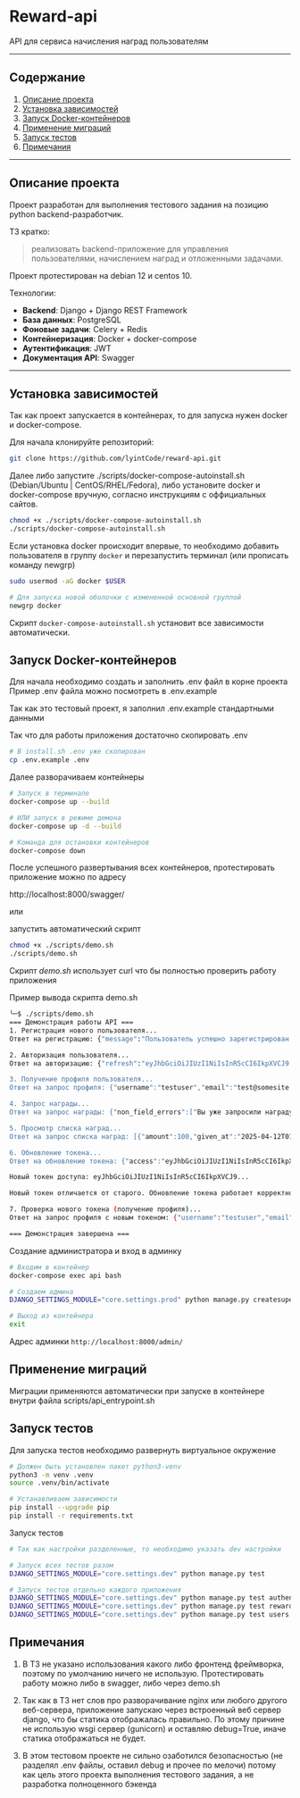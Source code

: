 # **Reward-api**
 
API для сервиса начисления наград пользователям

---

## **Содержание**
1. [Описание проекта](#описание-проекта)
2. [Установка зависимостей](#установка-зависимостей)
3. [Запуск Docker-контейнеров](#запуск-docker-контейнеров)
4. [Применение миграций](#применение-миграций)
5. [Запуск тестов](#запуск-тестов)
6. [Примечания](#примечания)

---

## **Описание проекта**

Проект разработан для выполнения тестового задания на позицию python backend-разработчик.

ТЗ кратко:
>реализовать backend-приложение для управления пользователями, начислением наград и отложенными задачами.

Проект протестирован на debian 12 и centos 10.

Технологии:
- **Backend**: Django + Django REST Framework
- **База данных**: PostgreSQL
- **Фоновые задачи**: Celery + Redis
- **Контейнеризация**: Docker + docker-compose 
- **Аутентификация**: JWT
- **Документация API**: Swagger

---

## **Установка зависимостей**

Так как проект запускается в контейнерах, то для запуска нужен docker и docker-compose.

Для начала клонируйте репозиторий:

```bash
git clone https://github.com/lyintCode/reward-api.git

```

Далее либо запустите ./scripts/docker-compose-autoinstall.sh (Debian/Ubuntu | CentOS/RHEL/Fedora), либо установите docker и docker-compose вручную,
согласно инструкциям с оффициальных сайтов.

```bash
chmod +x ./scripts/docker-compose-autoinstall.sh
./scripts/docker-compose-autoinstall.sh
```

Если установка docker происходит впервые, то необходимо добавить пользователя в группу `docker` и перезапустить терминал
 (или прописать команду newgrp)
```bash
sudo usermod -aG docker $USER

# Для запуска новой оболочки с измененной основной группой
newgrp docker
```

Скрипт `docker-compose-autoinstall.sh` установит все зависимости автоматически.

## **Запуск Docker-контейнеров**

Для начала необходимо создать и заполнить .env файл в корне проекта  
Пример .env файла можно посмотреть в .env.example

Так как это тестовый проект, я заполнил .env.example стандартными данными

Так что для работы приложения достаточно скопировать .env

```bash
# В install.sh .env уже скопирован
cp .env.example .env
```

Далее разворачиваем контейнеры

```bash
# Запуск в терминале
docker-compose up --build

# ИЛИ запуск в режиме демона
docker-compose up -d --build

# Команда для остановки контейнеров
docker-compose down
```

После успешного развертывания всех контейнеров, протестировать приложение можно по адресу

http://localhost:8000/swagger/

или

запустить автоматический скрипт
```bash
chmod +x ./scripts/demo.sh
./scripts/demo.sh
```

Скрипт *demo.sh* использует curl что бы полностью проверить работу приложения

Пример вывода скрипта demo.sh  
```bash
╰─$ ./scripts/demo.sh
=== Демонстрация работы API ===
1. Регистрация нового пользователя...
Ответ на регистрацию: {"message":"Пользователь успешно зарегистрирован."}

2. Авторизация пользователя...
Ответ на авторизацию: {"refresh":"eyJhbGciOiJIUzI1NiIsInR5cCI6IkpXVCJ9...

3. Получение профиля пользователя...
Ответ на запрос профиля: {"username":"testuser","email":"test@somesite.ru","coins":200}

4. Запрос награды...
Ответ на запрос награды: {"non_field_errors":["Вы уже запросили награду сегодня. Попробуйте завтра."]}

5. Просмотр списка наград...
Ответ на запрос списка наград: [{"amount":100,"given_at":"2025-04-12T01:20:56.243187+03:00"},{"amount":100,"given_at":"2025-04-12T03:23:11.090338+03:00"}]

6. Обновление токена...
Ответ на обновление токена: {"access":"eyJhbGciOiJIUzI1NiIsInR5cCI6IkpXVCJ9...

Новый токен доступа: eyJhbGciOiJIUzI1NiIsInR5cCI6IkpXVCJ9...

Новый токен отличается от старого. Обновление токена работает корректно.

7. Проверка нового токена (получение профиля)...
Ответ на запрос профиля с новым токеном: {"username":"testuser","email":"test@somesite.ru","coins":200}

=== Демонстрация завершена ===
```

Создание администратора и вход в админку
```bash
# Входим в контейнер
docker-compose exec api bash

# Создаем админа
DJANGO_SETTINGS_MODULE="core.settings.prod" python manage.py createsuperuser

# Выход из контейнера
exit
```

Адрес админки `http://localhost:8000/admin/`

## **Применение миграций**
Миграции применяются автоматически при запуске в контейнере внутри файла scripts/api_entrypoint.sh

## **Запуск тестов**
Для запуска тестов необходимо развернуть виртуальное окружение

```bash
# Должен быть установлен пакет python3-venv
python3 -m venv .venv
source .venv/bin/activate

# Устанавливаем зависимости
pip install --upgrade pip
pip install -r requirements.txt
```

Запуск тестов
```bash
# Так как настройки разделенные, то необходимо указать dev настройки

# Запуск всех тестов разом
DJANGO_SETTINGS_MODULE="core.settings.dev" python manage.py test

# Запуск тестов отдельно каждого приложения
DJANGO_SETTINGS_MODULE="core.settings.dev" python manage.py test authentication
DJANGO_SETTINGS_MODULE="core.settings.dev" python manage.py test rewards
DJANGO_SETTINGS_MODULE="core.settings.dev" python manage.py test users
```

## **Примечания**
1. В ТЗ не указано использования какого либо фронтенд фреймворка, поэтому по умолчанию ничего не использую.
Протестировать работу можно либо в swagger, либо через demo.sh

2. Так как в ТЗ нет слов про разворачивание nginx или любого другого веб-сервера, приложение запускаю через встроенный
веб сервер django, что бы статика отображалась правильно. По этому причине не использую wsgi сервер (gunicorn) и оставляю
debug=True, иначе статика отображаться не будет.

3. В этом тестовом проекте не сильно озаботился безопасностью (не разделял .env файлы, оставил debug и прочее по мелочи)
потому как цель этого проекта выполнения тестового задания, а не разработка полноценного бэкенда
